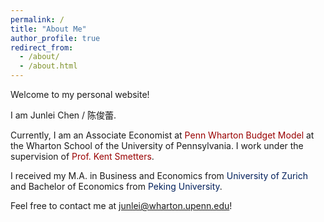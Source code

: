 ```yaml
---
permalink: /
title: "About Me"
author_profile: true
redirect_from: 
  - /about/
  - /about.html
---
```


Welcome to my personal website! 

I am Junlei Chen / 陈俊蕾.

Currently, I am an Associate Economist at <a href="https://budgetmodel.wharton.upenn.edu/" style="color: #990000; text-decoration: none;">Penn Wharton Budget Model</a> at the Wharton School of the University of Pennsylvania. I work under the supervision of <a href="https://bepp.wharton.upenn.edu/profile/smetters/" style="color: #990000; text-decoration: none;">Prof. Kent Smetters</a>.

I received my M.A. in Business and Economics from <a href="https://www.uzh.ch/en.html" style="color: #011F5B; text-decoration: none;">University of Zurich</a> and Bachelor of Economics from <a href="https://english.pku.edu.cn/" style="color: #011F5B; text-decoration: none;">Peking University</a>.

Feel free to contact me at <a href="mailto:junlei@wharton.upenn.edu" style="color: #011F5B; text-decoration: none;">junlei@wharton.upenn.edu</a>!


